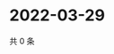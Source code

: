 # 2022-03-29

共 0 条

<!-- BEGIN WEIBO -->
<!-- 最后更新时间 Tue Mar 29 2022 05:00:48 GMT+0800 (China Standard Time) -->

<!-- END WEIBO -->
